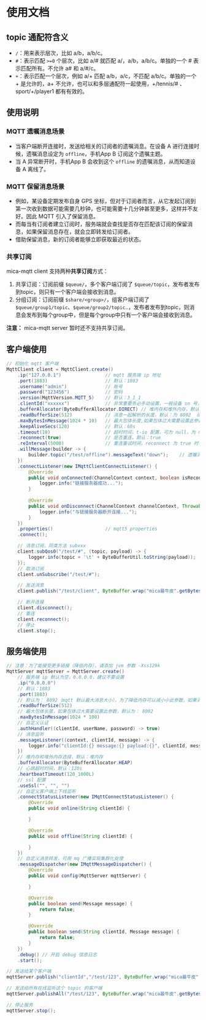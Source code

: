# 使用文档

## topic 通配符含义
- `/`：用来表示层次，比如 a/b，a/b/c。
- `#`：表示匹配 `>=0` 个层次，比如 a/# 就匹配 a/，a/b，a/b/c。单独的一个 # 表示匹配所有。不允许 a# 和 a/#/c。
- `+`：表示匹配一个层次，例如 a/+ 匹配 a/b，a/c，不匹配 a/b/c。单独的一个 + 是允许的，a+ 不允许，也可以和多层通配符一起使用，+/tennis/# 、sport/+/player1 都有有效的。

## 使用说明

### MQTT 遗嘱消息场景

- 当客户端断开连接时，发送给相关的订阅者的遗嘱消息。在设备 A 进行连接时候，遗嘱消息设定为 `offline`，手机App B 订阅这个遗嘱主题。
- 当 A 异常断开时，手机App B 会收到这个 `offline` 的遗嘱消息，从而知道设备 A 离线了。

### MQTT 保留消息场景

- 例如，某设备定期发布自身 GPS 坐标，但对于订阅者而言，从它发起订阅到第一次收到数据可能需要几秒钟，也可能需要十几分钟甚至更多，这样并不友好。因此 MQTT 引入了保留消息。
- 而每当有订阅者建立订阅时，服务端就会查找是否存在匹配该订阅的保留消息，如果保留消息存在，就会立即转发给订阅者。
- 借助保留消息，新的订阅者能够立即获取最近的状态。

### 共享订阅
mica-mqtt client 支持两种**共享订阅**方式：

1. 共享订阅：订阅前缀 `$queue/`，多个客户端订阅了 `$queue/topic`，发布者发布到topic，则只有一个客户端会接收到消息。
2. 分组订阅：订阅前缀 `$share/<group>/`，组客户端订阅了`$queue/group1/topic`、`$queue/group2/topic`..，发布者发布到topic，则消息会发布到每个group中，但是每个group中只有一个客户端会接收到消息。

**注意：** mica-mqtt server 暂时还不支持共享订阅。

## 客户端使用
```java
// 初始化 mqtt 客户端
MqttClient client = MqttClient.create()
    .ip("127.0.0.1")                // mqtt 服务端 ip 地址
    .port(1883)                     // 默认：1883
    .username("admin")              // 账号
    .password("123456")             // 密码
    .version(MqttVersion.MQTT_5)    // 默认：3_1_1
    .clientId("xxxxxx")             // 非常重要务必手动设置，一般设备 sn 号，默认：MICA-MQTT- 前缀和 36进制的纳秒数
    .bufferAllocator(ByteBufferAllocator.DIRECT) // 堆内存和堆外内存，默认：堆内存
    .readBufferSize(512)            // 消息一起解析的长度，默认：为 8092 （mqtt 消息最大长度）
    .maxBytesInMessage(1024 * 10)   // 最大包体长度,如果包体过大需要设置此参数，默认为： 8092
    .keepAliveSecs(120)             // 默认：60s
    .timeout(10)                    // 超时时间，t-io 配置，可为 null，为 null 时，t-io 默认为 5
    .reconnect(true)                // 是否重连，默认：true
    .reInterval(5000)               // 重连重试时间，reconnect 为 true 时有效，t-io 默认为：5000
    .willMessage(builder -> {
        builder.topic("/test/offline").messageText("down");    // 遗嘱消息
    })
    .connectListener(new IMqttClientConnectListener() {
        @Override
        public void onConnected(ChannelContext context, boolean isReconnect) {
            logger.info("链接服务器成功...");
        }
        
        @Override
        public void onDisconnect(ChannelContext channelContext, Throwable throwable, String remark, boolean isRemove) {
            logger.info("与链接服务器断开连接...");
        }
    })
    .properties()                   // mqtt5 properties
    .connect();

    // 消息订阅，同类方法 subxxx
    client.subQos0("/test/#", (topic, payload) -> {
        logger.info(topic + '\t' + ByteBufferUtil.toString(payload));
    });
    // 取消订阅
    client.unSubscribe("/test/#");

    // 发送消息
    client.publish("/test/client", ByteBuffer.wrap("mica最牛皮".getBytes(StandardCharsets.UTF_8)));

    // 断开连接
    client.disconnect();
    // 重连
    client.reconnect();
    // 停止
    client.stop();
```

## 服务端使用
```java
// 注意：为了能接受更多链接（降低内存），请添加 jvm 参数 -Xss129k
MqttServer mqttServer = MqttServer.create()
    // 服务端 ip 默认为空，0.0.0.0，建议不要设置
    .ip("0.0.0.0")
    // 默认：1883
    .port(1883)
    // 默认为： 8092（mqtt 默认最大消息大小），为了降低内存可以减小小此参数，如果消息过大 t-io 会尝试解析多次（建议根据实际业务情况而定）
    .readBufferSize(512)
    // 最大包体长度，如果包体过大需要设置此参数，默认为： 8092
    .maxBytesInMessage(1024 * 100)
    // 自定义认证
    .authHandler((clientId, userName, password) -> true)
    // 消息监听
    .messageListener((context, clientId, message) -> {
        logger.info("clientId:{} message:{} payload:{}", clientId, message, ByteBufferUtil.toString(message.getPayload()));
    })
    // 堆内存和堆外内存选择，默认：堆内存
    .bufferAllocator(ByteBufferAllocator.HEAP)
    // 心跳超时时间，默认：120s
    .heartbeatTimeout(120_1000L)
    // ssl 配置
    .useSsl("", "", "")
    // 自定义客户端上下线监听
    .connectStatusListener(new IMqttConnectStatusListener() {
        @Override
        public void online(String clientId) {

        }

        @Override
        public void offline(String clientId) {

        }
    })
    // 自定义消息转发，可用 mq 广播实现集群化处理
    .messageDispatcher(new IMqttMessageDispatcher() {
        @Override
        public void config(MqttServer mqttServer) {

        }

        @Override
        public boolean send(Message message) {
            return false;
        }

        @Override
        public boolean send(String clientId, Message message) {
            return false;
        }
    })
    .debug() // 开启 debug 信息日志
    .start();

// 发送给某个客户端
mqttServer.publish("clientId","/test/123", ByteBuffer.wrap("mica最牛皮".getBytes()));

// 发送给所有在线监听这个 topic 的客户端
mqttServer.publishAll("/test/123", ByteBuffer.wrap("mica最牛皮".getBytes()));

// 停止服务
mqttServer.stop();
```
